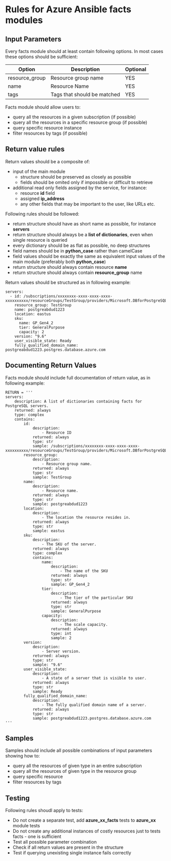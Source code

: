
# Rules for Azure Ansible facts modules

## Input Parameters

Every facts module should at least contain following options. In most cases these options should be sufficient:

|Option|Description|Optional|
|------|-----------|--------|
|resource_group|Resource group name|YES|
|name|Resource Name|YES|
|tags|Tags that should be matched|YES|

Facts module should allow users to:
- query all the resources in a given subscription (if possible)
- query all the resources in a specific resource group (if possible)
- query specific resource instance
- filter resources by tags (if possible)

## Return value rules

Return values should be a composite of:
- input of the main module
    - structure should be preserved as closely as possible
    - fields should be omited only if impossible or difficult to retrieve
- additional read only fields assigned by the service, for instance:
    - resource **id** field
    - assigned **ip_address**
    - any other fields that may be important to the user, like URLs etc.

Following rules should be followed:
- return structure should have as short name as possible, for instance **servers**
- return structure should always be a **list of dictionaries**, even when single resource is queried
- every dictionary should be as flat as possible, no deep structures
- field names should be in **python_case** rather than camelCase
- field values should be exactly the same as equivalent input values of the main module (preferably both **python_case**)
- return structure should always contain resource **name**
- return structure should always contain **resource_group** name

Return values should be structured as in following example:

```
servers:
  - id: /subscriptions/xxxxxxxx-xxxx-xxxx-xxxx-xxxxxxxxxx/resourceGroups/TestGroup/providers/Microsoft.DBforPostgreSQL/servers/postgreabdud1223
    resource_group: TestGroup
    name: postgreabdud1223
    location: eastus
    sku:
      name: GP_Gen4_2
      tier: GeneralPurpose
      capacity: 2
    version: "9.6"
    user_visible_state: Ready
    fully_qualified_domain_name: postgreabdud1223.postgres.database.azure.com
```

## Documenting Return Values

Facts module should include full documentation of return value, as in following example:

```
RETURN = '''
servers:
    description: A list of dictionaries containing facts for PostgreSQL servers.
    returned: always
    type: complex
    contains:
        id:
            description:
                - Resource ID
            returned: always
            type: str
            sample: /subscriptions/xxxxxxxx-xxxx-xxxx-xxxx-xxxxxxxxxx/resourceGroups/TestGroup/providers/Microsoft.DBforPostgreSQL/servers/postgreabdud1223
        resource_group:
            description:
                - Resource group name.
            returned: always
            type: str
            sample: TestGroup
        name:
            description:
                - Resource name.
            returned: always
            type: str
            sample: postgreabdud1223
        location:
            description:
                - The location the resource resides in.
            returned: always
            type: str
            sample: eastus
        sku:
            description:
                - The SKU of the server.
            returned: always
            type: complex
            contains:
                name:
                    description:
                        - The name of the SKU
                    returned: always
                    type: str
                    sample: GP_Gen4_2
                tier:
                    description:
                        - The tier of the particular SKU
                    returned: always
                    type: str
                    sample: GeneralPurpose
                capacity:
                    description:
                        - The scale capacity.
                    returned: always
                    type: int
                    sample: 2
        version:
            description:
                - Server version.
            returned: always
            type: str
            sample: "9.6"
        user_visible_state:
            description:
                - A state of a server that is visible to user.
            returned: always
            type: str
            sample: Ready
        fully_qualified_domain_name:
            description:
                - The fully qualified domain name of a server.
            returned: always
            type: str
            sample: postgreabdud1223.postgres.database.azure.com
'''
```

## Samples

Samples should include all possible combinations of input parameters showing how to:
- query all the resources of given type in an entire subscription
- query all the resources of given type in the resource group
- query specific resource
- filter resources by tags

## Testing

Following rules shoudl apply to tests:
- Do not create a separate test, add **azure_xx_facts** tests to **azure_xx** module tests
- Do not create any additional instances of costly resources just to tests facts - one is sufficient
- Test all possible parameter combination
- Check if all return values are present in the structure
- Test if querying unexisting single instance fails correctly
 

